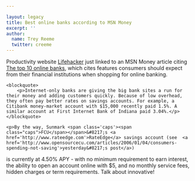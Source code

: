 ```yaml
---

layout: legacy
title: Best online banks according to MSN Money
excerpt: ''
author:
  name: Trey Reeme
  twitter: creeme
---
```


<p>Productivity website <a href='http://www.lifehacker.com'>Lifehacker</a> just linked to an <span class='caps'><span class="caps">MSN</span> </span>Money article citing <a href='http://moneycentral.msn.com/content/Banking/Betterbanking/P38219.asp'>The top 10 online banks</a>, which cites features consumers should expect from their financial institutions when shopping for online banking.</p>

    <blockquote>
        <p>Internet-only banks are giving the big bank sites a run for their money and adding customers quickly. Because of low overhead, they often pay better rates on savings accounts. For example, a Citibank money-market account with $15,000 recently paid 1.5%. A similar account at First Internet Bank of Indiana paid 3.04%.</p>
    </blockquote>

    <p>By the way, Sunmark <span class='caps'><span class="caps">FCU</span></span>&#8217;s <a href='http://www.rateedge.com'>RateEdge</a> savings account (see  <a href='http://www.opensourcecu.com/articles/2006/01/04/consumers-spending-not-saving'>yesterday&#8217;s post</a>)
is currently at 4.50% <span class='caps'><span class="caps">APY</span> </span>- with no minimum requirement to earn interest, the ability to open an account online with $5, and no monthly service fees, hidden charges or term requirements.  Talk about innovative!</p>